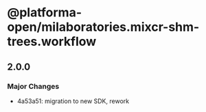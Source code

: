 # @platforma-open/milaboratories.mixcr-shm-trees.workflow

## 2.0.0

### Major Changes

- 4a53a51: migration to new SDK, rework
